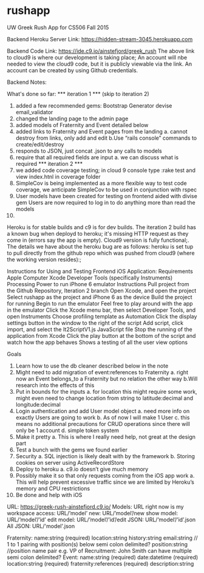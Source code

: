 # rushapp
UW Greek Rush App for CS506 Fall 2015


Backend Heroku Server Link: https://hidden-stream-3045.herokuapp.com

Backend Code Link: https://ide.c9.io/ainstefjord/greek_rush
The above link to cloud9 is where our development is taking place; An account will nbe needed to 
view the cloud9 code, but it is publicly viewable via the link. An account can be created by using Github
credentials.

Backend Notes: 

What's done so far:
*** iteration 1 *** (skip to iteration 2)
1. added a few recommended gems: Bootstrap Generator  devise  email_validator
2. changed the landing page to the admin page
3. added models of Fraternity and Event detailed below
4. added links to Fraternity and Event pages from the landing
    a. cannot destroy from links, only add and edit
    b.Use “rails console” commands to create/edit/destroy
5. responds to JSON, just concat .json to any calls to models 
6. require that all required fields are input
    a. we can discuss what is required
*** iteration 2 ***
7. we added code coverage testing; in cloud 9 console type :rake  test and view index.htnl in coverage folder
8. SimpleCov is being implemented as a more flexible way to test code coverage, we anticipate SimpleCov to be used in conjunction with rspec
9. User models have been created for testing on frontend aided with divise gem  Users are now required to log in to do  anything more than read the models
10. 

Heroku is for stable builds and c9 is for dev builds. The iteration 2 build has a known bug when deployd to heroku; it's missing HTTP request as they come in (errors say the app is empty). Cloud9 version is fully functional;. The details we have about the heroku bug are as follows: heroku is set tup  to  pull directly from the github repo which
was pushed from cloud9 (where the working version resides):;


Instructions for Using and Testing Frontend iOS Application:
Requirements
Apple Computer
Xcode
Developer Tools (specifically Instruments)
Processing Power to run iPhone 6 emulator
Instructions
Pull project from the Github Repository, Iteration 2 branch
Open Xcode, and open the project
Select rushapp as the project and iPhone 6 as the device
Build the project for running
Begin to run the emulator
Feel free to play around with the app in the emulator
Click the Xcode menu bar, then select Developer Tools, and open Instruments
Choose profiling template as Automation
Click the display settings button in the window to the right of the script
Add script, click import, and select the It2ScriptV1.js JavaScript file
Stop the running of the application from Xcode
Click the play button at the bottom of the script and watch how the app behaves
Shows a testing of all the user view options



Goals 

1. Learn how to use the db cleaner described below in the note
2. Might need to add migration of event:references to Fraternity
    a. right now an Event belongs_to a Fraternity but no relation the other way 
    b.Will research into the effects of this
3. Put in bounds for the inputs 
    a. for location this might require some work, might even need to change location from string to latitude:decimal and longitude:decimal
4. Login authentication and add User model object
    a. need more info on exactly Users are going to work
    b. As of now I will make 1 User
    c. this means no additional precautions for CRUD operations since there will only be 1 account
    d. simple token system
5. Make it pretty 
    a. This is where I really need help, not great at the design part
6. Test a bunch with the gems we found earlier
7. Security
    a. SQL injection is likely dealt with by the framework
    b. Storing cookies on server using ActiveRecordStore
8. Deploy to heroku 
    a. c9.io doesn’t give much memory
9. Possibly make it so that only requests coming from the iOS app work
    a. This will help prevent excessive traffic since we are limited by Heroku’s memory and CPU restrictions
10. Be done and help with iOS


URL: https://greek-rush-ainstefjord.c9.io/ 
Models: URL right now is my workspace
access:  URL/’model’
new: URL/’model’/new
show model: URL/’model’/’id’
edit model: URL/’model’/’id’/edit
JSON: URL/’model’/’id’.json
All JSON: URL/'model'.json


Fraternity:
name:string (required) 
location:string 
history:string
email:string // 1 to 1 pairing with position(s) below 
semi colon delimited?
position:string  //position name pair e.g. VP of Recruitment: John Smith
can have multiple 
semi colon delimited?
Event:
name:string (required)
date:datetime (required)
location:string (required)
fraternity:references (required)
description:string 
